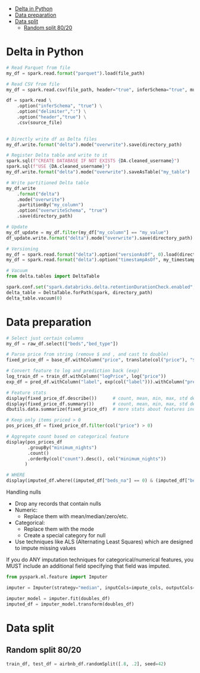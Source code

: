 - [Delta in Python](#delta-in-python)
- [Data preparation](#data-preparation)
- [Data split](#data-split)
  - [Random split 80/20](#random-split-8020)

# Delta in Python

```python
# Read Parquet from file
my_df = spark.read.format("parquet").load(file_path)

# Read CSV from file
my_df = spark.read.csv(file_path, header="true", inferSchema="true", multiLine="true", escape='"')

df = spark.read \
    .option("inferSchema", "true") \
    .option("delimiter",":") \
    .option("header","true") \
    .csv(source_file)

    
# Directly write df as Delta files
my_df.write.format("delta").mode("overwrite").save(directory_path)

# Register Delta table and write to it
spark.sql(f"CREATE DATABASE IF NOT EXISTS {DA.cleaned_username}")
spark.sql(f"USE {DA.cleaned_username}")
my_df.write.format("delta").mode("overwrite").saveAsTable("my_table")

# Write partitioned Delta table
my_df.write
    .format("delta")
    .mode("overwrite")
    .partitionBy("my_column")
    .option("overwriteSchema", "true")
    .save(directory_path)

# Update
my_df_update = my_df.filter(my_df["my_column"] == "my_value")
df_update.write.format("delta").mode("overwrite").save(directory_path)

# Versioning
my_df = spark.read.format("delta").option("versionAsOf", 0).load(directory_path)
my_df = spark.read.format("delta").option("timestampAsOf", my_timestamp).load(directory_path)

# Vacuum
from delta.tables import DeltaTable

spark.conf.set("spark.databricks.delta.retentionDurationCheck.enabled", "false")
delta_table = DeltaTable.forPath(spark, directory_path)
delta_table.vacuum(0)
```

# Data preparation

```python
# Select just certain columns
my_df = raw_df.select(["beds","bed_type"])

# Parse price from string (remove $ and , and cast to double)
fixed_price_df = base_df.withColumn("price", translate(col("price"), "$,", "").cast("double"))

# Convert feature to log and prediction back (exp)
log_train_df = train_df.withColumn("logPrice", log("price"))
exp_df = pred_df.withColumn("label", exp(col("label"))).withColumn("prediction", exp(col("prediction")))

# Feature stats
display(fixed_price_df.describe())      # count, mean, min, max, std dev
display(fixed_price_df.summary())       # count, mean, min, max, std dev, 25%, 50%, 75%
dbutils.data.summarize(fixed_price_df)  # more stats about features including charts, zero/nulls, etc.

# Keep only items priced > 0
pos_prices_df = fixed_price_df.filter(col("price") > 0)

# Aggregate count based on categorical feature
display(pos_prices_df
        .groupBy("minimum_nights")
        .count()
        .orderBy(col("count").desc(), col("minimum_nights"))
       )

# WHERE
display(imputed_df.where((imputed_df["beds_na"] == 0) & (imputed_df["beds"] == 1))[["beds", "beds_na"]])
```

Handling nulls
- Drop any records that contain nulls
- Numeric:
    - Replace them with mean/median/zero/etc.
- Categorical:
    - Replace them with the mode
    - Create a special category for null
- Use techniques like ALS (Alternating Least Squares) which are designed to impute missing values

If you do ANY imputation techniques for categorical/numerical features, you MUST include an additional field specifying that field was imputed.

```python
from pyspark.ml.feature import Imputer

imputer = Imputer(strategy="median", inputCols=impute_cols, outputCols=impute_cols)

imputer_model = imputer.fit(doubles_df)
imputed_df = imputer_model.transform(doubles_df)
```

# Data split

## Random split 80/20

```python
train_df, test_df = airbnb_df.randomSplit([.8, .2], seed=42)
```
